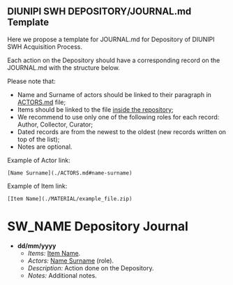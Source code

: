 ## DIUNIPI SWH DEPOSITORY/JOURNAL.md Template

Here we propose a template for JOURNAL<span>.md for Depository of DIUNIPI SWH Acquisition Process.

Each action on the Depository should have a corresponding record on the JOURNAL<span>.md with the structure below.

Please note that:
* Name and Surname of actors should be linked to their paragraph in [ACTORS.md](./ACTORS.md) file;
* Items should be linked to the file [inside the repository](./MATERIAL/);
* We recommend to use only one of the following roles for each record: Author, Collector, Curator;
* Dated records are from the newest to the oldest (new records written on top of the list);
* Notes are optional.

Example of Actor link:
~~~
[Name Surname](./ACTORS.md#name-surname)
~~~
Example of Item link:
~~~
[Item Name](./MATERIAL/example_file.zip)
~~~


# SW_NAME Depository Journal

* **dd/mm/yyyy** 
  * *Items:*  [Item Name](./MATERIAL/example_file.zip).
  * *Actors:* [Name Surname](./ACTORS.md#name-surname) (role).
  * *Description:* Action done on the Depository.
  * *Notes:*  Additional notes.
